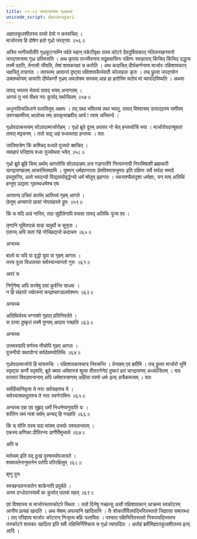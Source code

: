 ```yaml
---
title: ०१-०३ जरद्गवनामा गृध्रकथा
unicode_script: devanagari
---
```


अज्ञातकुलशीलस्य वासो देयो न कस्यचित् ।  
मार्जारस्य हि दोषेण हतो गृध्रो जरद्गवः ॥५६॥

अस्ति भागीरथीतीरे गृध्रकूटनाम्नि पर्वते महान् पर्कटीवृक्षः तस्य कोटरे दैवदुर्विपाकात् गलितनखनयनो जरद्गवनामा गृध्रः प्रतिवसति । अथ कृपया तज्जीवनाय तद्वृक्षवासिनः पक्षिणः स्वाहारात् किंचित् किंचिद् उद्धृत्य तस्मै ददति, तेनासौ जीवति, तेषां शावकरक्षां च करोति । अथ कदाचित् दीर्घकर्णनामा मार्जारः पक्षिशावकान् भक्षयितुं तत्रागतः । ततस्तम् आयान्तं दृष्ट्वा पक्षिशावकैर्भयार्तैः कोलाहलः कृतः । तच् छ्रुत्वा जरद्गवेन उक्तम्कोयम् आयाति दीर्घकर्णो गृध्रम् अवलोक्य सभयम् आह हा हतोस्मि यतोयं मां व्यापादयिष्यति । अथवा

तावद् भयस्य भेतव्यं यावद् भयम् अनागतम् ।  
आगतं तु भयं वीक्ष्य नरः कुर्याद् यथोचितम् ॥५७॥

अधुनातिसन्निधाने पलायितुम् अक्षमः । तद् यथा भवितव्यं तथा भवतु, तावत् विश्वासम् उत्पाद्यास्य समीपम् उपगच्छामीत्य् आलोच्य तम् उपसृत्याब्रवीत् आर्य ! त्वाम् अभिवन्दे ।  

गृध्रोवदत्कस्त्वम् सोऽवदत्मार्जारोहम् । गृध्रो ब्रूते दूरम् अपसर नो चेत् हन्तव्योसि मया । मार्जारोवदत्श्रूयतां तावत् मद्वचनम् । ततो यद्य् अहं वध्यस्तदा हन्तव्यः । यतः

जातिमात्रेण किं कश्चिद् वध्यते पूज्यते क्वचित् ।  
व्यवहारं परिज्ञाय वध्यः पूज्योथवा भवेत् ॥५८॥

गृध्रो ब्रूते ब्रूहि किम् अर्थम् आगतोसि सोऽवदत्हम् अत्र गङ्गातीरे नित्यस्नायी निरामिषाशी ब्रह्मचारी चान्द्रायणव्रतम् आचरंस्तिष्ठामि । युष्मान् धर्मज्ञानरताः प्रेमविश्वासभूमयः इति पक्षिणः सर्वे सर्वदा ममाग्रे प्रस्तुवन्ति, अतो भवद्भ्यो विद्यावयोवृद्धेभ्यो धर्मं श्रोतुम् इहागतः । भवन्तश्चैतादृशा धर्मज्ञाः, यन् माम् अतिथिं हन्तुम् उद्यताः गृहस्थधर्मश्च एषः

अरावप्य् उचितं कार्यम् आतिथ्यं गृहम् आगते ।  
छेत्तुम् अप्यागते छायां नोपसंहरते द्रुमः ॥५९॥

किं च यदि अन्नं नास्ति, तदा सुप्रीतेनापि वचसा तावद् अतिथिः पूज्य एव ।  

तृणानि भूमिरुदकं वाक् चतुर्थी च सूनृता ।  
एतान्य् अपि सतां गेहे नोच्छिद्यन्ते कदाचन ॥६०॥

अन्यच्च

बालो वा यदि वा वृद्धो युवा वा गृहम् आगतः ।  
तस्य पूजा विधातव्या सर्वस्याभ्यागतो गुरुः ॥६१॥

अपरं च

निर्गुणेष्व् अपि सत्त्वेषु दयां कुर्वन्ति साधवः ।  
न हि संहरते ज्योत्स्नां चन्द्रश्चाण्डालवेश्मनः ॥६२॥

अन्यच्च

अतिथिर्यस्य भग्नाशो गृहात् प्रतिनिवर्तते ।  
स दत्त्वा दुष्कृतं तस्मै पुण्यम् आदाय गच्छति ॥६३॥

अन्यच्च

उत्तमस्यापि वर्णस्य नीचोपि गृहम् आगतः ।  
पूजनीयो यथायोग्यं सर्वदेवमयोतिथिः ॥६४॥

गृध्रोवदत्मार्जारो हि मांसरुचिः । पक्षिशावकाश्चात्र निवसन्ति । तेनाहम् एव ब्रवीमि । तच् छ्रुत्वा मार्जारो भूमिं स्पृष्ट्वा कर्णौ स्पृशति, ब्रूते च्मया धर्मशास्त्रं श्रुत्वा वीतरागेनेदं दुष्करं व्रतं चान्द्रायणम् अध्यवसितम् । यतः परस्परं विवदमानानाम् अपि धर्मशास्त्राणाम् अहिंसा परमो धर्मः इत्य् अत्रैकमत्यम् । यतः

सर्वहिंसानिवृत्ता ये नराः सर्वसहाश्च ये ।  
सर्वस्याश्रयभूताश्च ते नराः स्वर्गगामिनः ॥६५॥

अन्यच्च एक एव सुहृद् धर्मो निधनेप्यनुयाति यः ।  
शरीरेण समं नाशं सर्वम् अन्यद् हि गच्छति ॥६६॥

किं च् योत्ति यस्य यदा मांसम् उभयोः पश्यतान्तरम् ।  
एकस्य क्षणिका प्रीतिरन्यः प्राणैर्विमुच्यते ॥६७॥

अपि च

मर्तव्यम् इति यद् दुःखं पुरुषस्योपजायते ।  
शक्यस्तेनानुमानेन परोपि परिरक्षितुम् ॥६८॥

शृणु पुनः

स्वच्छन्दवनजातेन शाकेनापि प्रपूर्यते ।  
अस्य दग्धोदरस्यार्थे कः कुर्यात् पातकं महत् ॥६९॥

एवं विश्वास्य स मार्जारस्तरुकोटरे स्थितः । ततो दिनेषु गच्छत्सु असौ पक्षिशावकान् आक्रम्य स्वकोटरम् आनीय प्रत्यहं खादति । अथ येषाम् अपत्यानि खादितानि । तैः शोकार्तैर्विलपद्भिरितस्ततो जिज्ञासा समारब्धा । तत् परिज्ञाय मार्जारः कोटरान् निःसृत्य बहिः पलायितः । पश्चात् पक्षिभिरितस्ततो निरूपयद्भिस्तत्र तरुकोटरे शावकाः खादिता इति सर्वैः पक्षिभिर्निश्चित्य च गृध्रो व्यापादितः । अतोहं ब्रवीमिज्ञातकुलशीलस्य इत्य् आदि ।  
